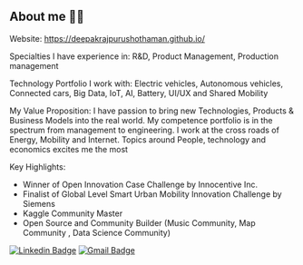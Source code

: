 ## About me 🧑🏽‍

Website: https://deepakrajpurushothaman.github.io/ 

Specialties I have experience in: R&D, Product Management, Production management

Technology Portfolio I work with: Electric vehicles, Autonomous vehicles, Connected cars, Big Data, IoT, AI, Battery, UI/UX and Shared Mobility

My Value Proposition:
I have passion to bring new Technologies, Products & Business Models into the real world. My competence portfolio is in the spectrum from management to engineering. I work at the cross roads of Energy, Mobility and Internet. Topics around People, technology and economics excites me the most

Key Highlights: 
- Winner of Open Innovation Case Challenge by Innocentive Inc.
- Finalist of Global Level Smart Urban Mobility Innovation Challenge by Siemens
- Kaggle Community Master
- Open Source and Community Builder (Music Community, Map Community , Data Science Community)

[![Linkedin Badge](https://img.shields.io/badge/-Deepak_Raj_Purushothaman-blue?style=flat-square&logo=Linkedin&logoColor=white&link=https://www.linkedin.com/in/deepakrajpurushothaman/)](https://www.linkedin.com/in/deepakrajpurushothaman/) [![Gmail Badge](https://img.shields.io/badge/-deepakrajpurushothaman@gmail.com-c14438?style=flat-square&logo=Gmail&logoColor=white&link=mailto:deepakrajpurushothaman@gmail.com)](mailto:deepakrajpurushothaman@gmail.com)
<!--
**deepakrajpurushothaman/deepakrajpurushothaman** is a ✨ _special_ ✨ repository because its `README.md` (this file) appears on your GitHub profile.

Here are some ideas to get you started:

- 🔭 I’m currently working on ...
- 🤔 I’m looking for help with ...
- 💬 Ask me about ...
- 📫 How to reach me: ...
- 😄 Pronouns: ...
- ⚡ Fun fact: ...
-->
